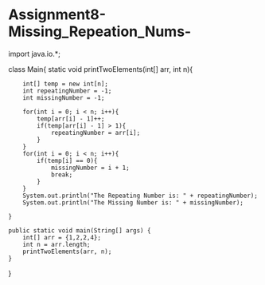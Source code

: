 # Assignment8-Missing_Repeation_Nums-

import java.io.*;

class Main{
    static void printTwoElements(int[] arr, int n){

        int[] temp = new int[n];
        int repeatingNumber = -1;
        int missingNumber = -1;

        for(int i = 0; i < n; i++){
            temp[arr[i] - 1]++;
            if(temp[arr[i] - 1] > 1){
                repeatingNumber = arr[i];
            }
        }
        for(int i = 0; i < n; i++){
            if(temp[i] == 0){
                missingNumber = i + 1;
                break;
            }
        }
        System.out.println("The Repeating Number is: " + repeatingNumber);
        System.out.println("The Missing Number is: " + missingNumber);

    }

    public static void main(String[] args) {
        int[] arr = {1,2,2,4};
        int n = arr.length;
        printTwoElements(arr, n);
    }
}
